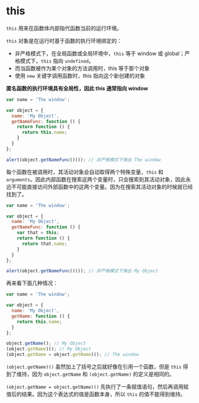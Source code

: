 # this

`this` 用来在函数体内部指代函数当前的运行环境。

`this` 对象是在运行时基于函数的执行环境绑定的：

* 非严格模式下，在全局函数或全局环境中，`this` 等于 window 或 global；严格模式下，`this` 指向 `undefined`。
* 而当函数被作为某个对象的方法调用时，this 等于那个对象
* 使用 `new` 关键字调用函数时，this 指向这个新创建的对象

**匿名函数的执行环境具有全局性，因此 this 通常指向 window**

```js
var name = 'The window';

var object = {
  name: 'My Object',
  getNameFunc: function () {
    return function () {
      return this.name;
    }
  }
};

alert(object.getNameFunc()()); // 非严格模式下弹出 The window
```

每个函数在被调用时，其活动对象会自动取得两个特殊变量，`this` 和 `arguments`。因此内部函数在搜索这两个变量时，只会搜索到其活动对象，因此永远不可能直接访问外部函数中的这两个变量。因为在搜索其活动对象的时候就已经找到了。

```js
var name = 'The window';

var object = {
  name: 'My Object',
  getNameFunc: function () {
    var that = this;
    return function () {
      return that.name;
    }
  }
};

alert(object.getNameFunc()()); // 非严格模式下弹出 My Object
```

再来看下面几种情况：

```js
var name = 'The window';

var object = {
  name: 'My Object',
  getName: function () {
    return this.name;
  }
};

object.getName(); // My Object
(object.getName)(); // My Object
(object.getName = object.getName)(); // The window
```

`(object.getName)()` 虽然加上了括号之后就好像在引用一个函数，但是 `this` 得到了维持，因为 `object.getName` 和 `(object.getName)` 的定义是相同的。

`(object.getName = object.getName)()` 先执行了一条赋值语句，然后再调用赋值后的结果。因为这个表达式的值是函数本身，所以 `this` 的值不能得到维持。

